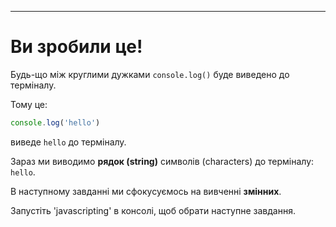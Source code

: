---

# Ви зробили це!

Будь-що між круглими дужками `console.log()` буде виведено до терміналу.

Тому це:

```js
console.log('hello')
```

виведе `hello` до терміналу.

Зараз ми виводимо **рядок (string)** символів (characters) до терміналу: `hello`.

В наступному завданні ми сфокусуємось на вивченні **змінних**.

Запустіть 'javascripting' в консолі, щоб обрати наступне завдання.
